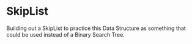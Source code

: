 # SkipList
Building out a SkipList to practice this Data Structure as something that
could be used instead of a Binary Search Tree.

